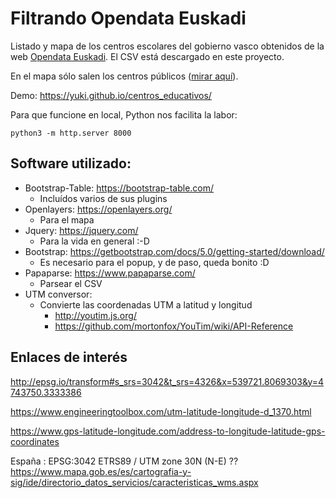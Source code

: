 # Filtrando Opendata Euskadi
Listado y mapa de los centros escolares del gobierno vasco obtenidos de la web [Opendata Euskadi](https://opendata.euskadi.eus/catalogo/-/centros-docentes-no-universitarios-euskadi/). El CSV está descargado en este proyecto.

En el mapa sólo salen los centros públicos ([mirar aquí](https://github.com/yuki/centros_educativos/blob/main/js/centros.js#L25)).

Demo: https://yuki.github.io/centros_educativos/

Para que funcione en local, Python nos facilita la labor:
```
python3 -m http.server 8000
```


## Software utilizado:
- Bootstrap-Table: https://bootstrap-table.com/
    - Incluídos varios de sus plugins
- Openlayers: https://openlayers.org/
    - Para el mapa
- Jquery: https://jquery.com/
    - Para la vida en general :-D
- Bootstrap: https://getbootstrap.com/docs/5.0/getting-started/download/  
    - Es necesario para el popup, y de paso, queda bonito :D
- Papaparse: https://www.papaparse.com/
    - Parsear el CSV
- UTM conversor:
    - Convierte las coordenadas UTM a latitud y longitud
      - http://youtim.js.org/
      - https://github.com/mortonfox/YouTim/wiki/API-Reference


## Enlaces de interés

http://epsg.io/transform#s_srs=3042&t_srs=4326&x=539721.8069303&y=4743750.3333386

https://www.engineeringtoolbox.com/utm-latitude-longitude-d_1370.html

https://www.gps-latitude-longitude.com/address-to-longitude-latitude-gps-coordinates


España : EPSG:3042 ETRS89 / UTM zone 30N (N-E)  ??
https://www.mapa.gob.es/es/cartografia-y-sig/ide/directorio_datos_servicios/caracteristicas_wms.aspx


    
